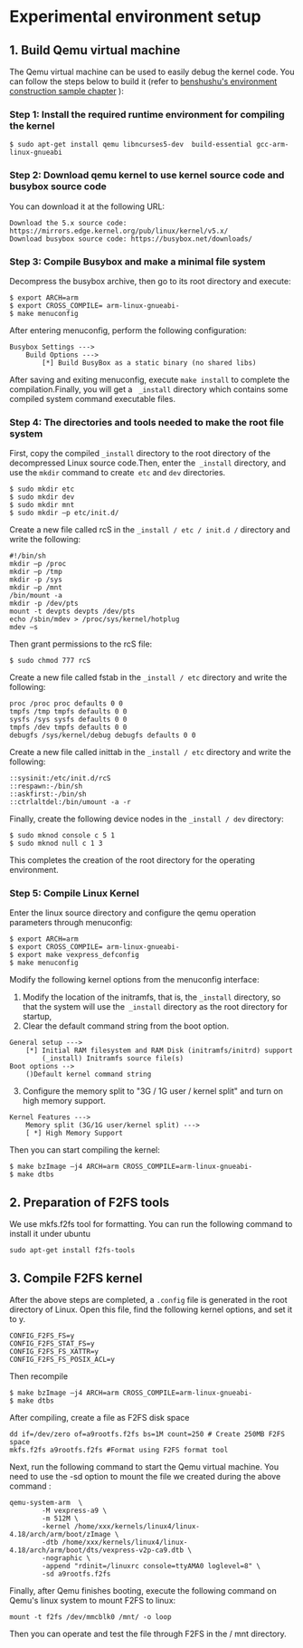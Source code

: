 # Experimental environment setup
## 1. Build Qemu virtual machine
The Qemu virtual machine can be used to easily debug the kernel code. You can follow the steps below to build it (refer to [benshushu's environment construction sample chapter](https://gitee.com/benshushu/runninglinuxkernel_4.0/raw/master/%E5%A5%94%E8%B7%91%E5%90%A7-linux%E5%86%85%E6%A0%B8-qemu%E8%B0%83%E8%AF%95%E5%86%85%E6%A0%B8-%E6%A0%B7%E7%AB%A0.pdf) ):
### **Step 1: Install the required runtime environment for compiling the kernel**
```shell
$ sudo apt-get install qemu libncurses5-dev  build-essential gcc-arm-linux-gnueabi
```

### **Step 2: Download qemu kernel to use kernel source code and busybox source code**
You can download it at the following URL:
```
Download the 5.x source code: https://mirrors.edge.kernel.org/pub/linux/kernel/v5.x/
Download busybox source code: https://busybox.net/downloads/
```

### **Step 3: Compile Busybox and make a minimal file system**
Decompress the busybox archive, then go to its root directory and execute:
```shell
$ export ARCH=arm
$ export CROSS_COMPILE= arm-linux-gnueabi-
$ make menuconfig
```
After entering menuconfig, perform the following configuration:
```
Busybox Settings --->
	Build Options --->
		[*] Build BusyBox as a static binary (no shared libs)
```
After saving and exiting menuconfig, execute `make install` to complete the compilation.Finally, you will get a ` _install` directory which contains some compiled system command executable files.

### **Step 4: The directories and tools needed to make the root file system**
First, copy the compiled `_install` directory to the root directory of the decompressed Linux source code.Then, enter the` _install` directory, and use the `mkdir` command to create` etc` and `dev` directories.
```
$ sudo mkdir etc
$ sudo mkdir dev
$ sudo mkdir mnt
$ sudo mkdir –p etc/init.d/
```
Create a new file called rcS in the `_install / etc / init.d /` directory and write the following:
```shell
#!/bin/sh
mkdir –p /proc
mkdir –p /tmp
mkdir -p /sys
mkdir –p /mnt
/bin/mount -a
mkdir -p /dev/pts
mount -t devpts devpts /dev/pts
echo /sbin/mdev > /proc/sys/kernel/hotplug
mdev –s
```
Then grant permissions to the rcS file:
```shell
$ sudo chmod 777 rcS
```
Create a new file called fstab in the `_install / etc` directory and write the following:
```shell
proc /proc proc defaults 0 0
tmpfs /tmp tmpfs defaults 0 0
sysfs /sys sysfs defaults 0 0
tmpfs /dev tmpfs defaults 0 0
debugfs /sys/kernel/debug debugfs defaults 0 0
```
Create a new file called inittab in the `_install / etc` directory and write the following:
```shell
::sysinit:/etc/init.d/rcS
::respawn:-/bin/sh
::askfirst:-/bin/sh
::ctrlaltdel:/bin/umount -a -r
```
Finally, create the following device nodes in the `_install / dev` directory:
```shell
$ sudo mknod console c 5 1
$ sudo mknod null c 1 3
```
This completes the creation of the root directory for the operating environment.

### **Step 5: Compile Linux Kernel**
Enter the linux source directory and configure the qemu operation parameters through menuconfig:
```shell
$ export ARCH=arm
$ export CROSS_COMPILE= arm-linux-gnueabi-
$ export make vexpress_defconfig
$ make menuconfig
```
Modify the following kernel options from the menuconfig interface:
1. Modify the location of the initramfs, that is, the `_install` directory, so that the system will use the` _install` directory as the root directory for startup,
2. Clear the default command string from the boot option.
```
General setup --->
	[*] Initial RAM filesystem and RAM Disk (initramfs/initrd) support
		(_install) Initramfs source file(s)
Boot options -->
	()Default kernel command string
```
3. Configure the memory split to "3G / 1G user / kernel split" and turn on high memory support.
```
Kernel Features --->
	Memory split (3G/1G user/kernel split) --->
	[ *] High Memory Support
```
Then you can start compiling the kernel:
```shell
$ make bzImage –j4 ARCH=arm CROSS_COMPILE=arm-linux-gnueabi-
$ make dtbs
```

## 2. Preparation of F2FS tools
We use mkfs.f2fs tool for formatting. You can run the following command to install it under ubuntu
```shell
sudo apt-get install f2fs-tools
```
## 3. Compile F2FS kernel
After the above steps are completed, a `.config` file is generated in the root directory of Linux. Open this file, find the following kernel options, and set it to y.
```
CONFIG_F2FS_FS=y
CONFIG_F2FS_STAT_FS=y
CONFIG_F2FS_FS_XATTR=y
CONFIG_F2FS_FS_POSIX_ACL=y
```
Then recompile
```shell
$ make bzImage –j4 ARCH=arm CROSS_COMPILE=arm-linux-gnueabi-
$ make dtbs
```
After compiling, create a file as F2FS disk space
```shell
dd if=/dev/zero of=a9rootfs.f2fs bs=1M count=250 # Create 250MB F2FS space
mkfs.f2fs a9rootfs.f2fs #Format using F2FS format tool
```

Next, run the following command to start the Qemu virtual machine. You need to use the -sd option to mount the file we created during the above command :
```shell
qemu-system-arm  \
        -M vexpress-a9 \
        -m 512M \
        -kernel /home/xxx/kernels/linux4/linux-4.18/arch/arm/boot/zImage \
        -dtb /home/xxx/kernels/linux4/linux-4.18/arch/arm/boot/dts/vexpress-v2p-ca9.dtb \
        -nographic \
        -append "rdinit=/linuxrc console=ttyAMA0 loglevel=8" \
        -sd a9rootfs.f2fs
```

Finally, after Qemu finishes booting, execute the following command on Qemu's linux system to mount F2FS to linux:
```shell
mount -t f2fs /dev/mmcblk0 /mnt/ -o loop
```
Then you can operate and test the file through F2FS in the / mnt directory.

